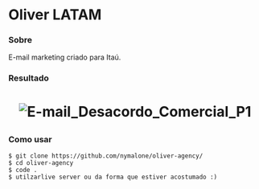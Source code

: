 # Oliver LATAM

### Sobre 
E-mail marketing criado para Itaú. 

### Resultado

<h1 align="center"> 

![E-mail_Desacordo_Comercial_P1](https://user-images.githubusercontent.com/54912285/86249279-6f441a00-bb85-11ea-9a40-19580579ccb2.png)
</h1>

### Como usar 
```
$ git clone https://github.com/nymalone/oliver-agency/
$ cd oliver-agency
$ code . 
$ utilzarlive server ou da forma que estiver acostumado :)
```
